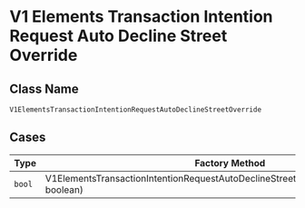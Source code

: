 
# V1 Elements Transaction Intention Request Auto Decline Street Override

## Class Name

`V1ElementsTransactionIntentionRequestAutoDeclineStreetOverride`

## Cases

| Type | Factory Method |
|  --- | --- |
| `bool` | V1ElementsTransactionIntentionRequestAutoDeclineStreetOverride.FromBoolean(bool boolean) |

